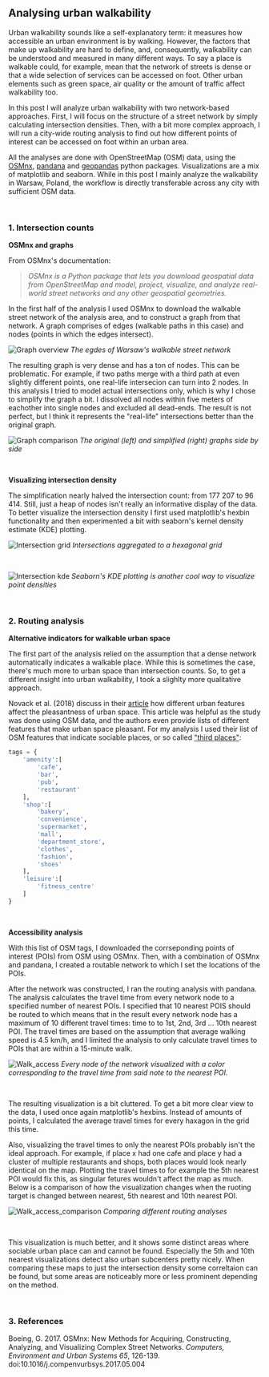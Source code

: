 ## Analysing urban walkability

Urban walkability sounds like a self-explanatory term: it measures how accessible an urban environment is by walking. However, the factors that make up walkability are hard to define, and, consequently, walkability can be understood and measured in many different ways. To say a place is walkable could, for example, mean that the network of streets is dense or that a wide selection of services can be accessed on foot. Other urban elements such as green space, air quality or the amount of traffic affect walkability too.

In this post I will analyze urban walkability with two network-based approaches. First, I will focus on the structure of a street network by simply calculating intersection densities. Then, with a bit more complex approach, I will run a city-wide routing analysis to find out how different points of interest can be accessed on foot within an urban area.

All the analyses are done with OpenStreetMap (OSM) data, using the [OSMnx](https://osmnx.readthedocs.io/en/stable/), [pandana](https://udst.github.io/pandana/) and [geopandas](https://geopandas.org/) python packages. Visualizations are a mix of matplotlib and seaborn. While in this post I mainly analyze the walkability in Warsaw, Poland, the workflow is directly transferable across any city with sufficient OSM data.

<br/>

### 1. Intersection counts

**OSMnx and graphs**

From OSMnx's documentation:

>*OSMnx is a Python package that lets you download geospatial data from OpenStreetMap and model, project, visualize, and analyze real-world street networks and any other geospatial geometries.* 

In the first half of the analysis I used OSMnx to download the walkable street network of the analysis area, and to construct a graph from that network. A graph comprises of edges (walkable paths in this case) and nodes (points in which the edges intersect).


![Graph overview](docs/graph_overview.png)
*The egdes of Warsaw's walkable street network*

The resulting graph is very dense and has a ton of nodes. This can be problematic. For example, if two paths merge with a third path at even slightly different points, one real-life intersecion can turn into 2 nodes. In this analysis I tried to model actual intersections only, which is why I chose to simplify the graph a bit. I dissolved all nodes within five meters of eachother into single nodes and excluded all dead-ends. The result is not perfect, but I think it represents the "real-life" intersections better than the original graph.

![Graph comparison](docs/graph_comparison.png)
*The original (left) and simplified (right) graphs side by side*

<br/>

**Visualizing intersection density**

The simplification nearly halved the intersection count: from 177 207 to 96 414. Still, just a heap of nodes isn't really an informative display of the data. To better visualize the intersection density I first used matplotlib's hexbin functionality and then experimented a bit with seaborn's kernel density estimate (KDE) plotting.

![Intersection grid](docs/intersection_hexbin.png)
*Intersections aggregated to a hexagonal grid*

<br/>

![Intersection kde](docs/intersection_kde.png)
*Seaborn's KDE plotting is another cool way to visualize point densities*

<br/>

### 2. Routing analysis

**Alternative indicators for walkable urban space**

The first part of the analysis relied on the assumption that a dense network automatically indicates a walkable place. While this is sometimes the case, there's much more to urban space than intersection counts. So, to get a different insight into urban walkability, I took a slighlty more qualitative approach.

Novack et al. (2018) discuss in their [article](https://www.mdpi.com/1424-8220/18/11/3794/htm) how different urban features affect the pleasantness of urban space. This article was helpful as the study was done using OSM data, and the authors even provide lists of different features that make urban space pleasant. For my analysis I used their list of OSM features that indicate sociable places, or so called ["third places"](https://en.wikipedia.org/wiki/Third_place):

```python
tags = {
    'amenity':[
        'cafe',
        'bar',
        'pub',
        'restaurant'
    ],
    'shop':[
        'bakery',
        'convenience',
        'supermarket',
        'mall',
        'department_store',
        'clothes',
        'fashion',
        'shoes'
    ],
    'leisure':[
        'fitness_centre'
    ]
}
```

<br/>

**Accessibility analysis**

With this list of OSM tags, I downloaded the corrseponding points of interest (POIs) from OSM using OSMnx. Then, with a combination of OSMnx and pandana, I created a routable network to which I set the locations of the POIs.

After the network was constructed, I ran the routing analysis with pandana. The analysis calculates the travel time from every network node to a specified number of nearest POIs. I specified that 10 nearest POIS should be routed to which means that in the result every network node has a maximum of 10 different travel times: time to to 1st, 2nd, 3rd ... 10th nearest POI. The travel times are based on the assumption that average walking speed is 4.5 km/h, and I limited the analysis to only calculate travel times to POIs that are within a 15-minute walk.

![Walk_access](docs/walk_access.png)
*Every node of the network visualized with a color corresponding to the travel time from said note to the nearest POI.*

<br/>

The resulting visualization is a bit cluttered. To get a bit more clear view to the data, I used once again matplotlib's hexbins. Instead of amounts of points, I calculated the average travel times for every haxagon in the grid this time.

Also, visualizing the travel times to only the nearest POIs probably isn't the ideal approach. For example, if place x had one cafe and place y had a cluster of multiple restaurants and shops, both places would look nearly identical on the map. Plotting the travel times to for example the 5th nearest POI would fix this, as singular fetures wouldn't affect the map as much. Below is a comparison of how the visualization changes when the ruoting target is changed between nearest, 5th nearest and 10th nearest POI.

![Walk_access_comparison](docs/walk_access_comparison.png)
*Comparing different routing analyses*

<br/>

This visualization is much better, and it shows some distinct areas where sociable urban place can and cannot be found. Especially the 5th and 10th nearest visualizations detect also urban subcenters pretty nicely. When comparing these maps to just the intersection density some correltaion can be found, but some areas are noticeably more or less prominent depending on the method.

<br/>

### 3. References

Boeing, G. 2017. OSMnx: New Methods for Acquiring, Constructing, Analyzing, and Visualizing Complex Street Networks. *Computers, Environment and Urban Systems 65*, 126-139. doi:10.1016/j.compenvurbsys.2017.05.004



